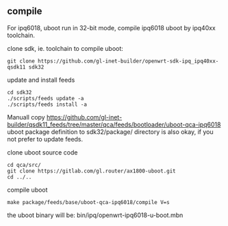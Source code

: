 ## compile

For ipq6018, uboot run in 32-bit mode, compile ipq6018 uboot by ipq40xx toolchain.

clone sdk, ie. toolchain to compile uboot:
```
git clone https://github.com/gl-inet-builder/openwrt-sdk-ipq_ipq40xx-qsdk11 sdk32
```

update and install feeds
```
cd sdk32
./scripts/feeds update -a
./scripts/feeds install -a
```
Manuall copy https://github.com/gl-inet-builder/qsdk11_feeds/tree/master/qca/feeds/bootloader/uboot-qca-ipq6018
uboot package definition to sdk32/package/ directory is also okay, if you not prefer to update feeds.

clone uboot source code
```
cd qca/src/
git clone https://gitlab.com/gl.router/ax1800-uboot.git
cd ../..
```

compile uboot
```
make package/feeds/base/uboot-qca-ipq6018/compile V=s
```

the uboot binary will be:
bin/ipq/openwrt-ipq6018-u-boot.mbn
